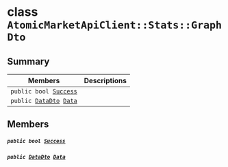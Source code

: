 # class `AtomicMarketApiClient::Stats::GraphDto` 

## Summary

 Members                                | Descriptions                                
----------------------------------------|---------------------------------------------
`public bool `[`Success`](#class_atomic_market_api_client_1_1_stats_1_1_graph_dto_1a506fb037fbb6bfe8f254c021a2c3cfac) | 
`public `[`DataDto`](.github/workflows/documentation/md/AtomicMarketApiClient--Stats--GraphDto--DataDto.md#class_atomic_market_api_client_1_1_stats_1_1_graph_dto_1_1_data_dto)` `[`Data`](#class_atomic_market_api_client_1_1_stats_1_1_graph_dto_1a65c0779654774581967081cf3136bd84) | 

## Members

##### `public bool `[`Success`](#class_atomic_market_api_client_1_1_stats_1_1_graph_dto_1a506fb037fbb6bfe8f254c021a2c3cfac) 

##### `public `[`DataDto`](.github/workflows/documentation/md/AtomicMarketApiClient--Stats--GraphDto--DataDto.md#class_atomic_market_api_client_1_1_stats_1_1_graph_dto_1_1_data_dto)` `[`Data`](#class_atomic_market_api_client_1_1_stats_1_1_graph_dto_1a65c0779654774581967081cf3136bd84) 


